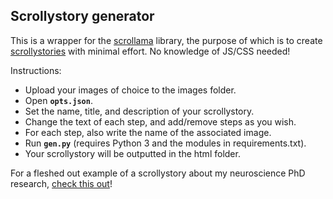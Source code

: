 ## Scrollystory generator ##

This is a wrapper for the [scrollama](https://github.com/russellgoldenberg/scrollama) library, the purpose of which is to create [scrollystories](https://russellgoldenberg.github.io/scrollama/sticky-side/) with minimal effort. No knowledge of JS/CSS needed!

Instructions:

* Upload your images of choice to the images folder.
* Open **`opts.json`**.
* Set the name, title, and description of your scrollystory.
* Change the text of each step, and add/remove steps as you wish.
* For each step, also write the name of the associated image.
* Run **`gen.py`** (requires Python 3 and the modules in requirements.txt).
* Your scrollystory will be outputted in the html folder.

For a fleshed out example of a scrollystory about my neuroscience PhD research, [check this out](https://www.michaelsokoletsky.com/posts/2022/02/blog-post-1/)!
